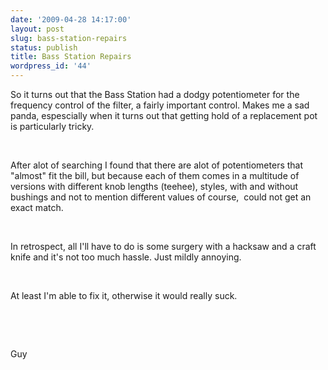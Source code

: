 ```yaml
---
date: '2009-04-28 14:17:00'
layout: post
slug: bass-station-repairs
status: publish
title: Bass Station Repairs
wordpress_id: '44'
---
```


So it turns out that the Bass Station had a dodgy potentiometer for the frequency control of the filter, a fairly important control. Makes me a sad panda, espescially when it turns out that getting hold of a replacement pot is particularly tricky.

 

 

After alot of searching I found that there are alot of potentiometers that "almost" fit the bill, but because each of them comes in a multitude of versions with different knob lengths (teehee), styles, with and without bushings and not to mention different values of course,  could not get an exact match.

 

 

In retrospect, all I'll have to do is some surgery with a hacksaw and a craft knife and it's not too much hassle. Just mildly annoying.

 

At least I'm able to fix it, otherwise it would really suck.

 

 

Guy
